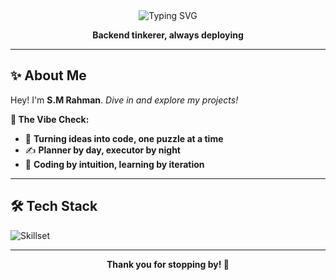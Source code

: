 <div align="center">

<img src="https://readme-typing-svg.demolab.com?font=Fira+Code&size=27&pause=1000&weight=500&center=true&width=650&height=80&lines=S.M+Rahman+here+%7C+aka+Sam;Debugging+life+one+dataset+at+a+time" alt="Typing SVG" />
<p><strong>Backend tinkerer, always deploying</strong></p>
</div>

---

## ✨ About Me

Hey! I'm **S.M Rahman**. *Dive in and explore my projects!*


**🎯 The Vibe Check:**  
- 🧠 **Turning ideas into code, one puzzle at a time**  
- ✍️ **Planner by day, executor by night**  
- 🔄 **Coding by intuition, learning by iteration**  

---

## 🛠️ Tech Stack
 
![Skillset](https://skillicons.dev/icons?i=c,py,html,css,js,mysql,fastapi,opencv,git,vercel)

---

<div align="center">
  <p><strong>Thank you for stopping by! 💫</strong></p>
</div>
